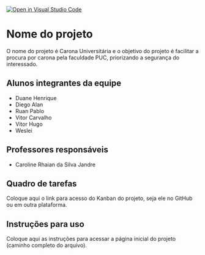 [![Open in Visual Studio Code](https://classroom.github.com/assets/open-in-vscode-c66648af7eb3fe8bc4f294546bfd86ef473780cde1dea487d3c4ff354943c9ae.svg)](https://classroom.github.com/online_ide?assignment_repo_id=9044919&assignment_repo_type=AssignmentRepo)
# Nome do projeto
O nome do projeto é Carona Universitária e o objetivo do projeto é facilitar a procura por carona pela faculdade PUC, priorizando a segurança do interessado.

## Alunos integrantes da equipe

* Duane Henrique 
* Diego Alan
* Ruan Pablo
* Vitor Carvalho
* Vitor Hugo
* Weslei

## Professores responsáveis

* Caroline Rhaian da Silva Jandre 

## Quadro de tarefas
Coloque aqui o link para acesso do Kanban do projeto, seja ele no GitHub ou em outra plataforma.

## Instruções para uso
Coloque aqui as instruções para acessar a página inicial do projeto (caminho completo do arquivo).
